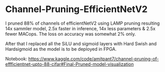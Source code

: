 # Channel-Pruning-EfficientNetV2
I pruned 88% of channels of efficientNetV2 using LAMP pruning resulting 14x sammler model, 2.5x faster in inference, 14x less parameters &amp; 2.5x fewer MACops. The loss on accuracy was somewhat 2% only.

After that I replaced all the SiLU and sigmoid layers with Hard Swish and Hardsigmoid as the model is to be deployed in FPGA.


Notebook: https://www.kaggle.com/code/amitpant7/channel-pruning-of-effficientnet-upto-88-cifar#Final-Pruned-model-visualization
